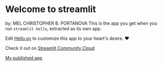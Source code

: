 # Welcome to streamlit
by: MEL CHRISTOPHER B. PORTANOVA
This is the app you get when you run `streamlit hello`, extracted as its own app.

Edit [Hello.py](./Hello.py) to customize this app to your heart's desire. ❤️

Check it out on [Streamlit Community Cloud](https://st-hello-app.streamlit.app/)

[My published app](https://portanova-cs3b-ve9uhsqoqi.streamlit.app/)